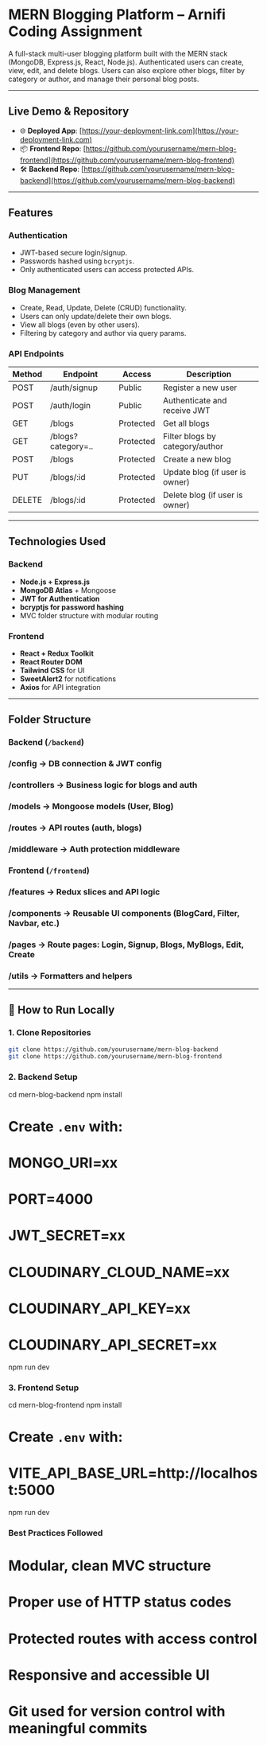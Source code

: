 # MERN Blogging Platform – Arnifi Coding Assignment

A full-stack multi-user blogging platform built with the MERN stack (MongoDB, Express.js, React, Node.js). Authenticated users can create, view, edit, and delete blogs. Users can also explore other blogs, filter by category or author, and manage their personal blog posts.

---

## Live Demo & Repository

- 🌐 **Deployed App**: [https://your-deployment-link.com](https://your-deployment-link.com)
- 📦 **Frontend Repo**: [https://github.com/yourusername/mern-blog-frontend](https://github.com/yourusername/mern-blog-frontend)
- 🛠️ **Backend Repo**: [https://github.com/yourusername/mern-blog-backend](https://github.com/yourusername/mern-blog-backend)

---

## Features

### Authentication
- JWT-based secure login/signup.
- Passwords hashed using `bcryptjs`.
- Only authenticated users can access protected APIs.

### Blog Management
- Create, Read, Update, Delete (CRUD) functionality.
- Users can only update/delete their own blogs.
- View all blogs (even by other users).
- Filtering by category and author via query params.

### API Endpoints

| Method | Endpoint            | Access       | Description                        |
|--------|---------------------|--------------|------------------------------------|
| POST   | /auth/signup        | Public       | Register a new user                |
| POST   | /auth/login         | Public       | Authenticate and receive JWT       |
| GET    | /blogs              | Protected    | Get all blogs                      |
| GET    | /blogs?category=..  | Protected    | Filter blogs by category/author    |
| POST   | /blogs              | Protected    | Create a new blog                  |
| PUT    | /blogs/:id          | Protected    | Update blog (if user is owner)     |
| DELETE | /blogs/:id          | Protected    | Delete blog (if user is owner)     |

---

## Technologies Used

### Backend
- **Node.js + Express.js**
- **MongoDB Atlas** + Mongoose
- **JWT for Authentication**
- **bcryptjs for password hashing**
- MVC folder structure with modular routing

### Frontend
- **React + Redux Toolkit**
- **React Router DOM**
- **Tailwind CSS** for UI
- **SweetAlert2** for notifications
- **Axios** for API integration

---

## Folder Structure

### Backend (`/backend`)
### /config → DB connection & JWT config
### /controllers → Business logic for blogs and auth
### /models → Mongoose models (User, Blog)
### /routes → API routes (auth, blogs)
### /middleware → Auth protection middleware
### Frontend (`/frontend`)
### /features → Redux slices and API logic
### /components → Reusable UI components (BlogCard, Filter, Navbar, etc.)
### /pages → Route pages: Login, Signup, Blogs, MyBlogs, Edit, Create
### /utils → Formatters and helpers

---

## 🧪 How to Run Locally

### 1. Clone Repositories
```bash
git clone https://github.com/yourusername/mern-blog-backend
git clone https://github.com/yourusername/mern-blog-frontend
```

### 2. Backend Setup

cd mern-blog-backend
npm install
# Create `.env` with:
# MONGO_URI=xx
# PORT=4000
# JWT_SECRET=xx
# CLOUDINARY_CLOUD_NAME=xx
# CLOUDINARY_API_KEY=xx
# CLOUDINARY_API_SECRET=xx

npm run dev

### 3. Frontend Setup
cd mern-blog-frontend
npm install
# Create `.env` with:
# VITE_API_BASE_URL=http://localhost:5000
npm run dev

### Best Practices Followed
# Modular, clean MVC structure

# Proper use of HTTP status codes

# Protected routes with access control

# Responsive and accessible UI

# Git used for version control with meaningful commits
